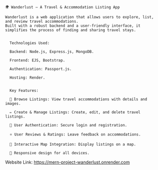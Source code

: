     🌍 Wanderlust – A Travel & Accommodation Listing App
    
    Wanderlust is a web application that allows users to explore, list, and review travel accommodations.
    Built with a robust backend and a user-friendly interface, it simplifies the process of finding and sharing travel stays.


      Technologies Used:
      
      Backend: Node.js, Express.js, MongoDB.
      
      Frontend: EJS, Bootstrap.
      
      Authentication: Passport.js.
      
      Hosting: Render.


      Key Features:
      
      🏡 Browse Listings: View travel accommodations with details and images.
      
      ✏️ Create & Manage Listings: Create, edit, and delete travel listings.
      
      🔐 User Authentication: Secure login and registration.
      
      ⭐ User Reviews & Ratings: Leave feedback on accommodations.
      
      📍 Interactive Map Integration: Display listings on a map.
      
      📱 Responsive design for all devices.


Website Link: https://mern-project-wanderlust.onrender.com
